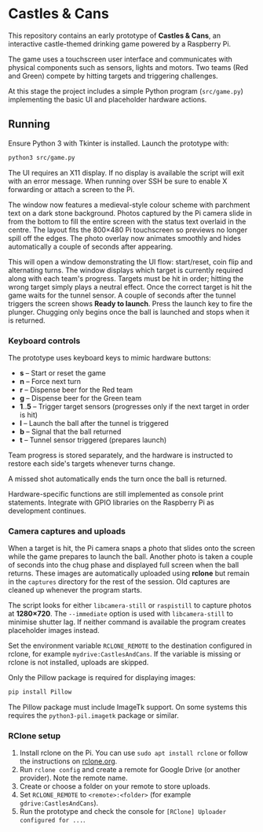 # Castles & Cans

This repository contains an early prototype of **Castles & Cans**, an interactive castle-themed drinking game powered by a Raspberry Pi.

The game uses a touchscreen user interface and communicates with physical components such as sensors, lights and motors. Two teams (Red and Green) compete by hitting targets and triggering challenges.

At this stage the project includes a simple Python program (`src/game.py`) implementing the basic UI and placeholder hardware actions.

## Running

Ensure Python 3 with Tkinter is installed. Launch the prototype with:

```bash
python3 src/game.py
```

The UI requires an X11 display. If no display is available the script will exit
with an error message. When running over SSH be sure to enable X forwarding or
attach a screen to the Pi.

The window now features a medieval-style colour scheme with parchment text on a
dark stone background. Photos captured by the Pi camera slide in from the bottom
to fill the entire screen with the status text overlaid in the centre. The layout
fits the 800×480 Pi touchscreen so previews no longer spill off the edges. The
photo overlay now animates smoothly and hides automatically a couple of seconds
after appearing.

This will open a window demonstrating the UI flow: start/reset, coin flip and alternating turns. The window displays which target is currently required along with each team's progress. Targets must be hit in order; hitting the wrong target simply plays a neutral effect. Once the correct target is hit the game waits for the tunnel sensor. A couple of seconds after the tunnel triggers the screen shows **Ready to launch**. Press the launch key to fire the plunger. Chugging only begins once the ball is launched and stops when it is returned.

### Keyboard controls

The prototype uses keyboard keys to mimic hardware buttons:

- **s** – Start or reset the game
- **n** – Force next turn
- **r** – Dispense beer for the Red team
- **g** – Dispense beer for the Green team
- **1**..**5** – Trigger target sensors (progresses only if the next target in order is hit)
- **l** – Launch the ball after the tunnel is triggered
- **b** – Signal that the ball returned
- **t** – Tunnel sensor triggered (prepares launch)

Team progress is stored separately, and the hardware is instructed to restore
each side's targets whenever turns change.

A missed shot automatically ends the turn once the ball is returned.

Hardware-specific functions are still implemented as console print statements. Integrate with GPIO libraries on the Raspberry Pi as development continues.

### Camera captures and uploads

When a target is hit, the Pi camera snaps a photo that slides onto the screen while the game prepares to launch the ball. Another photo is taken a couple of seconds into the chug phase and displayed full screen when the ball returns. These images are automatically uploaded using **rclone** but remain in the `captures` directory for the rest of the session. Old captures are cleaned up whenever the program starts.

The script looks for either `libcamera-still` or `raspistill` to capture photos at **1280×720**. The `--immediate` option is used with `libcamera-still` to minimise shutter lag. If neither command is available the program creates placeholder images instead.

Set the environment variable `RCLONE_REMOTE` to the destination configured in rclone, for example `mydrive:CastlesAndCans`. If the variable is missing or rclone is not installed, uploads are skipped.

Only the Pillow package is required for displaying images:

```bash
pip install Pillow
```

The Pillow package must include ImageTk support. On some systems this requires the `python3-pil.imagetk` package or similar.

### RClone setup

1. Install rclone on the Pi. You can use `sudo apt install rclone` or follow the instructions on [rclone.org](https://rclone.org/install/).
2. Run `rclone config` and create a remote for Google Drive (or another provider). Note the remote name.
3. Create or choose a folder on your remote to store uploads.
4. Set `RCLONE_REMOTE` to `<remote>:<folder>` (for example `gdrive:CastlesAndCans`).
5. Run the prototype and check the console for `[RClone] Uploader configured for ...`.
